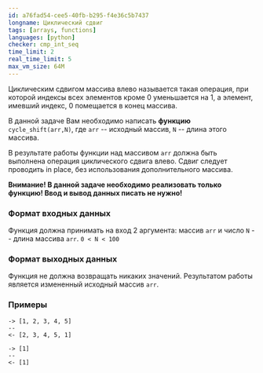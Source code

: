```yaml
---
id: a76fad54-cee5-40fb-b295-f4e36c5b7437
longname: Циклический сдвиг
tags: [arrays, functions]
languages: [python]
checker: cmp_int_seq
time_limit: 2
real_time_limit: 5
max_vm_size: 64M
---
```


Циклическим сдвигом массива влево называется такая операция, при которой индексы всех элементов кроме 0 уменьшается на 1, а элемент, имевший индекс, 0 помещается в конец массива.

В данной задаче Вам необходимо написать **функцию** `cycle_shift(arr,N)`, где `arr` -- исходный массив, `N` -- длина этого массива.

В результате работы функции над массивом `arr` должна быть выполнена операция циклического сдвига влево. Сдвиг следует проводить in place, без использования дополнительного массива. 

**Внимание! В данной задаче необходимо реализовать только функцию! Ввод и вывод данных писать не нужно!**

### Формат входных данных

Функция должна принимать на вход 2 аргумента: массив `arr` и число `N` -- длина массива `arr`. `0 < N < 100`

### Формат выходных данных

Функция не должна возвращать никаких значений. 
Результатом работы является измененный исходный массив `arr`.

### Примеры

```
-> [1, 2, 3, 4, 5]
--
<- [2, 3, 4, 5, 1]
```

```
-> [1]
--
<- [1]
```
